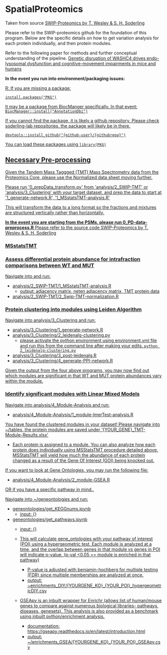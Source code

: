# SpatialProteomics

Taken from source [SWIP-Proteomics by T. Wesley & S. H. Soderling](https://github.com/soderling-lab/SwipProteomics?tab=readme-ov-file)

Please refer to the SWIP-proteomics github for the foundation of this program. Below are the specific details on how to get variation analysis for each protein individually, and then protein modules.

Refer to the following paper for methods and further conceptual understanding of the pipeline. [Genetic disruption of WASHC4 drives endo-lysosomal dysfunction and cognitive-movement impairments in mice and humans](https://elifesciences.org/articles/61590) 


**In the event you run into environment/packaging issues:**

<u> R: <u>
If you are missing a package:

`install.packages("PKG")`


It may be a package from BiocManger specifically. In that event:
`BiocManager::install("AnnotationDbi")`


If you cannot find the package, it is likely a github repository. Please check soderling-lab repositories, the package will likely be in there.

`devtools::install_github("{github-user}/{githubrepo}")`

You can load these packages using `library(PKG)`

## Necessary Pre-processing
Given the Tandem Mass Taggged (TMT) Mass Spectrometry data from the Proteomics Core, please use the Normalized data sheet moving further.

Please run '0_prepData_transform.py' from 'analysis/2_SWIP-TMT' or 'analysis/3_Clustering' with your target dataset, and prep the data to start at '1_generate-network.R', '1_MSstatsTMT-analysis.R'

This will transform the data to a long format so the fractions and mixtures are structured vertically rather than horizontally.

**In the event you are starting from the PSMs, please run 0_PD-data-preprocess.R** Please refer to the source code [SWIP-Proteomics by T. Wesley & S. H. Soderling](https://github.com/soderling-lab/SwipProteomics?tab=readme-ov-file)


### MSstatsTMT
### Assess differential protein abundance for intrafraction comparisons between WT and MUT

Navigate into and run: 
- analysis/2_SWIP-TMT/1_MSstatsTMT-analysis.R
    - output: adjacency matrix, neten adjacency matrix, TMT protein data
- analysis/2_SWIP-TMT/2_Swip-TMT-normalization.R

### Protein clustering into modules using Leiden Algorithm
Navigate into analysis/3_Clustering and run:
- analysis/3_Clustering/1_generate-network.R
- analysis/3_Clustering/2_leidenalg-clustering.py
    - please activate the python environment using environment.yml file and run this from the command line after making your edits. `python 2_leidenalg-clustering.py`
- analysis/3_Clustering/3_post-leidenalg.R
- analysis/3_Clustering/4_generate-PPI-network.R

Given the output from the four above programs, you may now find out which modules are significant in that WT and MUT protein abundances vary within the module.

### Identify significant modules with Linear Mixed Models
Navigate into analysis/4_Module-Analysis and run:
- analysis/4_Module-Analysis/1_module-lmerTest-analysis.R

You have found the clustered modules in your dataset! Please navigate into ~/tables, the protein modules are saved under '{YOUR_GENE}_TMT-Module-Results.xlsx'
 - Each protein is assigned to a module. You can also analyze how each protein does individually using MSStatsTMT procedure detailed above. MSStatsTMT will yield how much the abundance of each protein changed as a result of the Gene Of Interest (GOI) being knocked out.

If you want to look at Gene Ontologies, you may run the following file:
- analysis/4_Module-Analysis/2_module-GSEA.R

OR if you have a specific pathway in mind..

Navigate into ~/geneontologies and run:
 - geneontologies/get_KEGGnums.ipynb 
    - input: {}
 - geneontologies/get_pathways.ipynb
    - input: {} 
    - This will calculate gene_ontologies with your pathway of interest (POI) using a hypergeometric test. Each module is analyzed at a time, and the overlap between genes in that module vs genes in POI will indicate p-value. (p-val <0.05 == module is enriched in that pathway) 
        - P-value is adjusted with benjamin-hochberg for multiple testing (FDR) since multiple memberships are analyzed at once.
        - output: ~enrichments_DIY/{YOURGENE_KO}_{YOUR_POI}_hypergeometricDIY.csv

    - GSEApy is an inbuilt wrapper for Enrichr (allows list of human/mouse genes to compare against numerous biological libraries- pathways, diseases, genesets). This analysis is also provided as a benchmark using inbuilt python/enrichment analysis.
        - documentation: https://gseapy.readthedocs.io/en/latest/introduction.html
        - output: ~/enrichments_GSEA/{YOURGENE_KO}_{YOUR_POI}_GSEApy.csv
